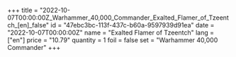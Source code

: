 +++
title = "2022-10-07T00:00:00Z_Warhammer_40,000_Commander_Exalted_Flamer_of_Tzeentch_[en]_false"
id = "47ebc3bc-113f-437c-b60a-9597939d91ea"
date = "2022-10-07T00:00:00Z"
name = "Exalted Flamer of Tzeentch"
lang = ["en"]
price = "10.79"
quantity = 1
foil = false
set = "Warhammer 40,000 Commander"
+++
